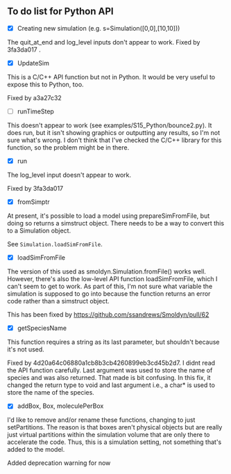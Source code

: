 ## To do list for Python API

- [x] Creating new simulation (e.g. s=Simulation([0,0],[10,10]))

The quit_at_end and log_level inputs don't appear to work. Fixed by 3fa3da017 .

- [x] UpdateSim

This is a C/C++ API function but not in Python. It would be very useful to
expose this to Python, too.

Fixed by a3a27c32

- [ ] runTimeStep

This doesn't appear to work (see examples/S15_Python/bounce2.py). It does run,
but it isn't showing graphics or outputting any results, so I'm not sure what's
wrong. I don't think that I've checked the C/C++ library for this function, so
the problem might be in there.

- [x] run

The log_level input doesn't appear to work.

Fixed by 3fa3da017

- [x] fromSimptr

At present, it's possible to load a model using prepareSimFromFile, but doing
so returns a simstruct object. There needs to be a way to convert this to a
Simulation object.

See `Simulation.loadSimFromFile`.


- [x]  loadSimFromFile

The version of this used as smoldyn.Simulation.fromFile() works well. However,
there's also the low-level API function loadSimFromFile, which I can't seem to
get to work. As part of this, I'm not sure what variable the simulation is
supposed to go into because the function returns an error code rather than a
simstruct object.

This has been fixed by https://github.com/ssandrews/Smoldyn/pull/62


- [x] getSpeciesName

This function requires a string as its last parameter, but shouldn't because
it's not used.

Fixed by 4d20a64c06880a1cb8b3cb4260899eb3cd45b2d7. I didnt read the API
function carefully. Last argument was used to store the name of species and was
also returned. That made is bit confusing. In this fix, it changed the return
type to void and last argument i.e., a char* is used to store the name of the
species.


- [x] addBox, Box, moleculePerBox

I'd like to remove and/or rename these functions, changing to just
setPartitions. The reason is that boxes aren't physical objects but are really
just virtual partitions within the simulation volume that are only there to
accelerate the code. Thus, this is a simulation setting, not something that's
added to the model.

Added deprecation warning for now

